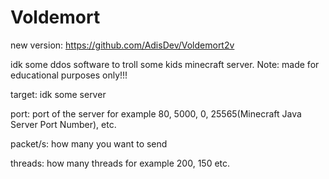 # Voldemort

new version: https://github.com/AdisDev/Voldemort2v

 idk some ddos software to troll some kids minecraft server. Note: made for educational purposes only!!!
 
 target: idk some server
 
 port: port of the server for example 80, 5000, 0, 25565(Minecraft Java Server Port Number), etc.
 
 packet/s: how many you want to send
 
 threads: how many threads for example 200, 150 etc.

